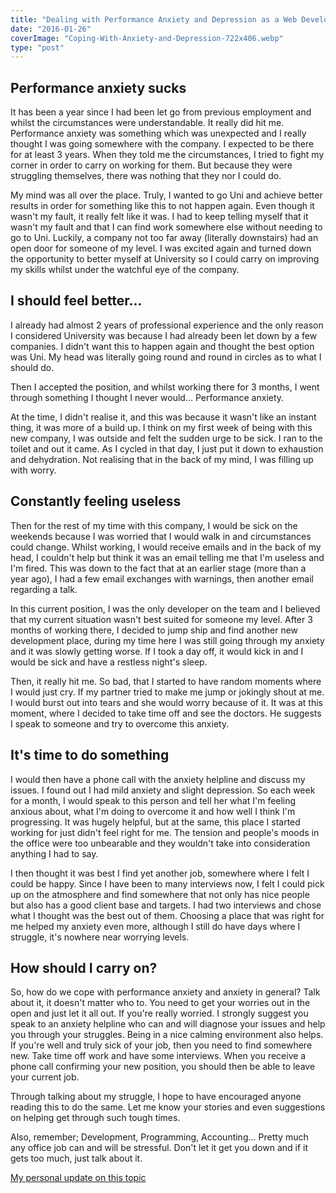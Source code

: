 ```yaml
---
title: "Dealing with Performance Anxiety and Depression as a Web Developer"
date: "2016-01-26"
coverImage: "Coping-With-Anxiety-and-Depression-722x406.webp"
type: "post"
---
```


## Performance anxiety sucks

It has been a year since I had been let go from previous employment and whilst the circumstances were understandable. It really did hit me. Performance anxiety was something which was unexpected and I really thought I was going somewhere with the company. I expected to be there for at least 3 years. When they told me the circumstances, I tried to fight my corner in order to carry on working for them. But because they were struggling themselves, there was nothing that they nor I could do.

My mind was all over the place. Truly, I wanted to go Uni and achieve better results in order for something like this to not happen again. Even though it wasn't my fault, it really felt like it was. I had to keep telling myself that it wasn't my fault and that I can find work somewhere else without needing to go to Uni. Luckily, a company not too far away (literally downstairs) had an open door for someone of my level. I was excited again and turned down the opportunity to better myself at University so I could carry on improving my skills whilst under the watchful eye of the company.

## I should feel better...

I already had almost 2 years of professional experience and the only reason I considered University was because I had already been let down by a few companies. I didn't want this to happen again and thought the best option was Uni. My head was literally going round and round in circles as to what I should do.

Then I accepted the position, and whilst working there for 3 months, I went through something I thought I never would... Performance anxiety.

At the time, I didn't realise it, and this was because it wasn't like an instant thing, it was more of a build up. I think on my first week of being with this new company, I was outside and felt the sudden urge to be sick. I ran to the toilet and out it came. As I cycled in that day, I just put it down to exhaustion and dehydration. Not realising that in the back of my mind, I was filling up with worry.

## Constantly feeling useless

Then for the rest of my time with this company, I would be sick on the weekends because I was worried that I would walk in and circumstances could change. Whilst working, I would receive emails and in the back of my head, I couldn't help but think it was an email telling me that I'm useless and I'm fired. This was down to the fact that at an earlier stage (more than a year ago), I had a few email exchanges with warnings, then another email regarding a talk.

In this current position, I was the only developer on the team and I believed that my current situation wasn't best suited for someone my level. After 3 months of working there, I decided to jump ship and find another new development place, during my time here I was still going through my anxiety and it was slowly getting worse. If I took a day off, it would kick in and I would be sick and have a restless night's sleep.

Then, it really hit me. So bad, that I started to have random moments where I would just cry. If my partner tried to make me jump or jokingly shout at me. I would burst out into tears and she would worry because of it. It was at this moment, where I decided to take time off and see the doctors. He suggests I speak to someone and try to overcome this anxiety.

## It's time to do something

I would then have a phone call with the anxiety helpline and discuss my issues. I found out I had mild anxiety and slight depression. So each week for a month, I would speak to this person and tell her what I'm feeling anxious about, what I'm doing to overcome it and how well I think I'm progressing. It was hugely helpful, but at the same, this place I started working for just didn't feel right for me. The tension and people's moods in the office were too unbearable and they wouldn't take into consideration anything I had to say.

I then thought it was best I find yet another job, somewhere where I felt I could be happy. Since I have been to many interviews now, I felt I could pick up on the atmosphere and find somewhere that not only has nice people but also has a good client base and targets. I had two interviews and chose what I thought was the best out of them. Choosing a place that was right for me helped my anxiety even more, although I still do have days where I struggle, it's nowhere near worrying levels.

## How should I carry on?

So, how do we cope with performance anxiety and anxiety in general? Talk about it, it doesn't matter who to. You need to get your worries out in the open and just let it all out. If you're really worried. I strongly suggest you speak to an anxiety helpline who can and will diagnose your issues and help you through your struggles. Being in a nice calming environment also helps. If you're well and truly sick of your job, then you need to find somewhere new. Take time off work and have some interviews. When you receive a phone call confirming your new position, you should then be able to leave your current job.

Through talking about my struggle, I hope to have encouraged anyone reading this to do the same. Let me know your stories and even suggestions on helping get through such tough times.

Also, remember; Development, Programming, Accounting... Pretty much any office job can and will be stressful. Don't let it get you down and if it gets too much, just talk about it.

[My personal update on this topic](/blog/dealing-depression-and-anxiety-becoming-stronger-better-self/)

